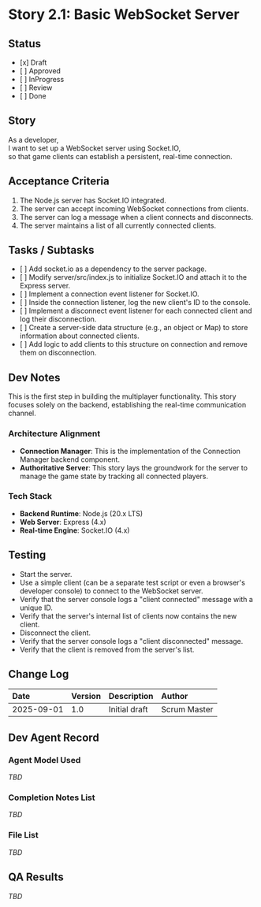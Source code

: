 # **Story 2.1: Basic WebSocket Server**

## **Status**

* \[x\] Draft  
* \[ \] Approved  
* \[ \] InProgress  
* \[ \] Review  
* \[ \] Done

## **Story**

As a developer,  
I want to set up a WebSocket server using Socket.IO,  
so that game clients can establish a persistent, real-time connection.

## **Acceptance Criteria**

1. The Node.js server has Socket.IO integrated.  
2. The server can accept incoming WebSocket connections from clients.  
3. The server can log a message when a client connects and disconnects.  
4. The server maintains a list of all currently connected clients.

## **Tasks / Subtasks**

* \[ \] Add socket.io as a dependency to the server package.  
* \[ \] Modify server/src/index.js to initialize Socket.IO and attach it to the Express server.  
* \[ \] Implement a connection event listener for Socket.IO.  
* \[ \] Inside the connection listener, log the new client's ID to the console.  
* \[ \] Implement a disconnect event listener for each connected client and log their disconnection.  
* \[ \] Create a server-side data structure (e.g., an object or Map) to store information about connected clients.  
* \[ \] Add logic to add clients to this structure on connection and remove them on disconnection.

## **Dev Notes**

This is the first step in building the multiplayer functionality. This story focuses solely on the backend, establishing the real-time communication channel.

### **Architecture Alignment**

* **Connection Manager**: This is the implementation of the Connection Manager backend component.  
* **Authoritative Server**: This story lays the groundwork for the server to manage the game state by tracking all connected players.

### **Tech Stack**

* **Backend Runtime**: Node.js (20.x LTS)  
* **Web Server**: Express (4.x)  
* **Real-time Engine**: Socket.IO (4.x)

## **Testing**

* Start the server.  
* Use a simple client (can be a separate test script or even a browser's developer console) to connect to the WebSocket server.  
* Verify that the server console logs a "client connected" message with a unique ID.  
* Verify that the server's internal list of clients now contains the new client.  
* Disconnect the client.  
* Verify that the server console logs a "client disconnected" message.  
* Verify that the client is removed from the server's list.

## **Change Log**

| Date | Version | Description | Author |
| :---- | :---- | :---- | :---- |
| 2025-09-01 | 1.0 | Initial draft | Scrum Master |

## **Dev Agent Record**

### **Agent Model Used**

*TBD*

### **Completion Notes List**

*TBD*

### **File List**

*TBD*

## **QA Results**

*TBD*